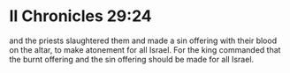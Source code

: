 # II Chronicles 29:24

and the priests slaughtered them and made a sin offering with their blood on the altar, to make atonement for all Israel. For the king commanded that the burnt offering and the sin offering should be made for all Israel.
